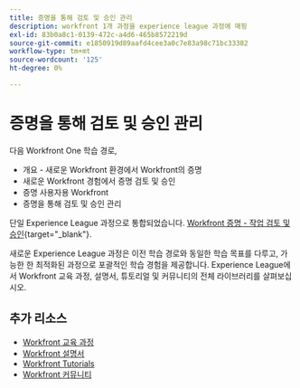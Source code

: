 ```yaml
---
title: 증명을 통해 검토 및 승인 관리
description: workfront 1개 과정을 experience league 과정에 매핑
exl-id: 83b0a8c1-0139-472c-a4d6-465b8572219d
source-git-commit: e1850919d89aafd4cee3a0c7e83a98c71bc33382
workflow-type: tm+mt
source-wordcount: '125'
ht-degree: 0%

---
```


# 증명을 통해 검토 및 승인 관리

다음 Workfront One 학습 경로,

* 개요 - 새로운 Workfront 환경에서 Workfront의 증명
* 새로운 Workfront 경험에서 증명 검토 및 승인
* 증명 사용자용 Workfront
* 증명을 통해 검토 및 승인 관리

단일 Experience League 과정으로 통합되었습니다. [Workfront 증명 - 작업 검토 및 승인](https://experienceleague.adobe.com/?recommended=Workfront-L-1-2022.1.proof){target="_blank"}.

새로운 Experience League 과정은 이전 학습 경로와 동일한 학습 목표를 다루고, 가능한 한 최적화된 과정으로 포괄적인 학습 경험을 제공합니다.  Experience League에서 Workfront 교육 과정, 설명서, 튜토리얼 및 커뮤니티의 전체 라이브러리를 살펴보십시오.

## 추가 리소스

* [Workfront 교육 과정](https://experienceleague.adobe.com/?lang=en&amp;Solution=Workfront#courses)
* [Workfront 설명서](https://experienceleague.adobe.com/docs/workfront.html)
* [Workfront Tutorials](https://experienceleague.adobe.com/docs/workfront-learn/tutorials-workfront/home.html)
* [Workfront 커뮤니티](https://experienceleaguecommunities.adobe.com/t5/workfront/ct-p/workfront)
